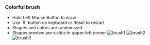 ### Colorful brush

- Hold Left Mouse Button to draw
- Use 'R' button on keyboard or Reset to restart
- Shapes and colors are randomized
- Shapes preview are visible in upper-left corner
![brush1](https://github.com/user-attachments/assets/a53355d9-fcb5-47a8-8a33-2dcd2ca97dbc)
![brush2](https://github.com/user-attachments/assets/83362b96-6e95-4a15-ab58-0c43c601f731)
![brush3](https://github.com/user-attachments/assets/ff8af58d-0403-40b9-a523-7ec82bbd68d7)
